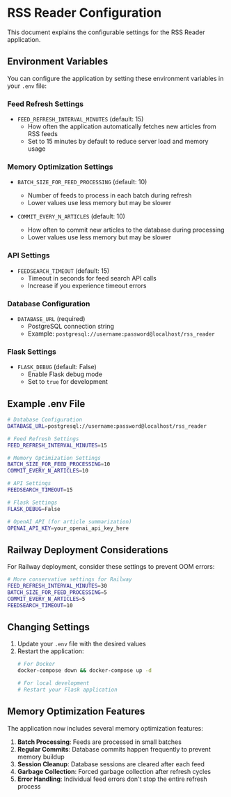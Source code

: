# RSS Reader Configuration

This document explains the configurable settings for the RSS Reader application.

## Environment Variables

You can configure the application by setting these environment variables in your `.env` file:

### Feed Refresh Settings

- `FEED_REFRESH_INTERVAL_MINUTES` (default: 15)
  - How often the application automatically fetches new articles from RSS feeds
  - Set to 15 minutes by default to reduce server load and memory usage

### Memory Optimization Settings

- `BATCH_SIZE_FOR_FEED_PROCESSING` (default: 10)
  - Number of feeds to process in each batch during refresh
  - Lower values use less memory but may be slower

- `COMMIT_EVERY_N_ARTICLES` (default: 10)
  - How often to commit new articles to the database during processing
  - Lower values use less memory but may be slower

### API Settings

- `FEEDSEARCH_TIMEOUT` (default: 15)
  - Timeout in seconds for feed search API calls
  - Increase if you experience timeout errors

### Database Configuration

- `DATABASE_URL` (required)
  - PostgreSQL connection string
  - Example: `postgresql://username:password@localhost/rss_reader`

### Flask Settings

- `FLASK_DEBUG` (default: False)
  - Enable Flask debug mode
  - Set to `true` for development

## Example .env File

```bash
# Database Configuration
DATABASE_URL=postgresql://username:password@localhost/rss_reader

# Feed Refresh Settings
FEED_REFRESH_INTERVAL_MINUTES=15

# Memory Optimization Settings
BATCH_SIZE_FOR_FEED_PROCESSING=10
COMMIT_EVERY_N_ARTICLES=10

# API Settings
FEEDSEARCH_TIMEOUT=15

# Flask Settings
FLASK_DEBUG=False

# OpenAI API (for article summarization)
OPENAI_API_KEY=your_openai_api_key_here
```

## Railway Deployment Considerations

For Railway deployment, consider these settings to prevent OOM errors:

```bash
# More conservative settings for Railway
FEED_REFRESH_INTERVAL_MINUTES=30
BATCH_SIZE_FOR_FEED_PROCESSING=5
COMMIT_EVERY_N_ARTICLES=5
FEEDSEARCH_TIMEOUT=10
```

## Changing Settings

1. Update your `.env` file with the desired values
2. Restart the application:
   ```bash
   # For Docker
   docker-compose down && docker-compose up -d
   
   # For local development
   # Restart your Flask application
   ```

## Memory Optimization Features

The application now includes several memory optimization features:

1. **Batch Processing**: Feeds are processed in small batches
2. **Regular Commits**: Database commits happen frequently to prevent memory buildup
3. **Session Cleanup**: Database sessions are cleared after each feed
4. **Garbage Collection**: Forced garbage collection after refresh cycles
5. **Error Handling**: Individual feed errors don't stop the entire refresh process 